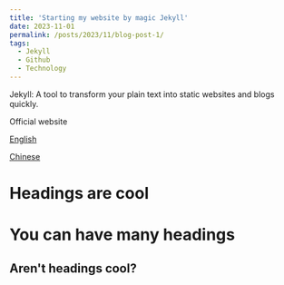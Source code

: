 ```yaml
---
title: 'Starting my website by magic Jekyll'
date: 2023-11-01
permalink: /posts/2023/11/blog-post-1/
tags:
  - Jekyll
  - Github
  - Technology
---
```


Jekyll: A tool to transform your plain text into static websites and blogs quickly.

Official website

[English](https://jekyllrb.com/)

[Chinese](http://jekyllcn.com/)

Headings are cool
======

You can have many headings
======

Aren't headings cool?
------